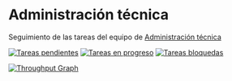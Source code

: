 # Administración técnica
Seguimiento de las tareas del equipo de [Administración técnica](https://www.mozilla-hispano.org/documentacion/Administraci%C3%B3n_t%C3%A9cnica)

[![Tareas pendientes](https://badge.waffle.io/mozillahispano/administracion-tecnica.svg?label=pendiente&title=Pendientes)](http://waffle.io/mozillahispano/administracion-tecnica) 
[![Tareas en progreso](https://badge.waffle.io/mozillahispano/administracion-tecnica.svg?label=en%20progreso&title=En%20progreso)](http://waffle.io/mozillahispano/administracion-tecnica) 
[![Tareas bloquedas](https://badge.waffle.io/mozillahispano/administracion-tecnica.svg?label=bloqueada&title=Bloqueadas)](http://waffle.io/mozillahispano/administracion-tecnica) 

[![Throughput Graph](https://graphs.waffle.io/mozillahispano/administracion-tecnica/throughput.svg)](https://waffle.io/mozillahispano/administracion-tecnica/metrics) 
